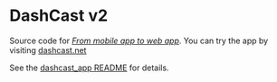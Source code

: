 # DashCast v2

Source code for
[*From mobile app to web app*](https://www.youtube.com/watch?v=HAstl_NkXl0). You can try the app by visiting [dashcast.net](https://dashcast.net/)

See the [dashcast_app README](dashcast_app/README.md) for details.
